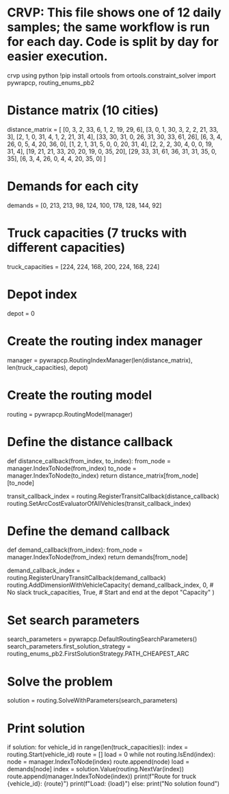 # CRVP: This file shows one of 12 daily samples; the same workflow is run for each day. Code is split by day for easier execution.
crvp using python
!pip install ortools
from ortools.constraint_solver import pywrapcp, routing_enums_pb2

# Distance matrix (10 cities)
distance_matrix = [
[0, 3, 2, 33, 6, 1, 2, 19, 29, 6],
[3, 0, 1, 30, 3, 2, 2, 21, 33, 3],
[2, 1, 0, 31, 4, 1, 2, 21, 31, 4],
[33, 30, 31, 0, 26, 31, 30, 33, 61, 26],
[6, 3, 4, 26, 0, 5, 4, 20, 36, 0],
[1, 2, 1, 31, 5, 0, 0, 20, 31, 4],
[2, 2, 2, 30, 4, 0, 0, 19, 31, 4],
[19, 21, 21, 33, 20, 20, 19, 0, 35, 20],
[29, 33, 31, 61, 36, 31, 31, 35, 0, 35],
[6, 3, 4, 26, 0, 4, 4, 20, 35, 0]
]

# Demands for each city
demands = [0, 213, 213, 98, 124, 100, 178, 128, 144, 92]

# Truck capacities (7 trucks with different capacities)
truck_capacities = [224, 224, 168, 200, 224, 168, 224]

# Depot index
depot = 0
# Create the routing index manager
manager = pywrapcp.RoutingIndexManager(len(distance_matrix), len(truck_capacities), depot)

# Create the routing model
routing = pywrapcp.RoutingModel(manager)

# Define the distance callback
def distance_callback(from_index, to_index):
    from_node = manager.IndexToNode(from_index)
    to_node = manager.IndexToNode(to_index)
    return distance_matrix[from_node][to_node]

transit_callback_index = routing.RegisterTransitCallback(distance_callback)
routing.SetArcCostEvaluatorOfAllVehicles(transit_callback_index)

# Define the demand callback
def demand_callback(from_index):
    from_node = manager.IndexToNode(from_index)
    return demands[from_node]

demand_callback_index = routing.RegisterUnaryTransitCallback(demand_callback)
routing.AddDimensionWithVehicleCapacity(
    demand_callback_index,
    0, # No slack
    truck_capacities,
    True, # Start and end at the depot
    "Capacity"
)
# Set search parameters
search_parameters = pywrapcp.DefaultRoutingSearchParameters()
search_parameters.first_solution_strategy = routing_enums_pb2.FirstSolutionStrategy.PATH_CHEAPEST_ARC

# Solve the problem
solution = routing.SolveWithParameters(search_parameters)

# Print solution
if solution:
    for vehicle_id in range(len(truck_capacities)):
        index = routing.Start(vehicle_id)
        route = []
        load = 0
        while not routing.IsEnd(index):
            node = manager.IndexToNode(index)
            route.append(node)
            load = demands[node]
            index = solution.Value(routing.NextVar(index))
            route.append(manager.IndexToNode(index))
        print(f"Route for truck {vehicle_id}: {route}")
        print(f"Load: {load}")
else:
    print("No solution found")
